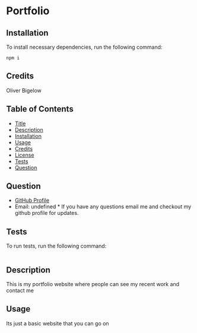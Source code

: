 # Portfolio
## Installation
 To install necessary dependencies, run the following command:
```
npm i
```
## Credits
Oliver Bigelow
## Table of Contents 
 * [Title](#portfolio)
 * [Description](#Description)
 * [Installation](#Installation)
 * [Usage](#Usage)
 * [Credits](#Credits)
 * [License](#License)
 * [Tests](#Tests)
 * [Question](#Question)
## Question
 * [GitHub Profile](https://github.com/obigelow)
* Email: undefined * If you have any questions email me and checkout my github profile for updates.
## Tests
To run tests, run the following command:
```npm test
```
## Description
This is my portfolio website where people can see my recent work and contact me
## Usage
Its just a basic website that you can go on

